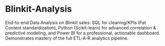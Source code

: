 # Blinkit-Analysis
End-to-end Data Analysis on Blinkit sales: SQL for cleaning/KPIs (Fat Content standardization),  Python (Scikit-learn) for advanced correlation &amp; predictive modeling, and Power BI for a professional, actionable dashboard.  Demonstrates mastery of the full ETL-A-R analytics pipeline.
